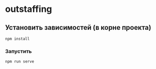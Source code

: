 # outstaffing

## Установить зависимостей (в корне проекта)
```
npm install
```

### Запустить
```
npm run serve
```